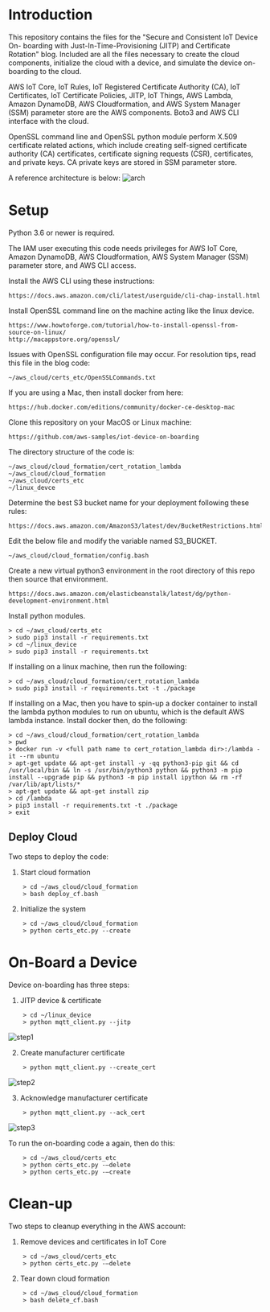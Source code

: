 # Introduction

This repository contains the files for the "Secure and Consistent IoT Device On-
boarding with Just-In-Time-Provisioning (JITP) and Certificate Rotation" blog. 
Included are all the files necessary to create the cloud components, initialize 
the cloud with a device, and simulate the device on-boarding to the cloud.

AWS IoT Core, IoT Rules, IoT Registered Certificate Authority (CA), IoT 
Certificates, IoT Certificate Policies, JITP, IoT Things, AWS Lambda, Amazon 
DynamoDB, AWS Cloudformation, and AWS System Manager (SSM) parameter store are 
the AWS components. Boto3 and AWS CLI interface with the cloud.

OpenSSL command line and OpenSSL python module perform X.509 certificate related
actions, which include creating self-signed certificate authority (CA) 
certificates, certificate signing requests (CSR), certificates, and private keys. 
CA private keys are stored in SSM parameter store.

A reference architecture is below:
![arch](images/CrArch.png)

# Setup

Python 3.6 or newer is required.

The IAM user executing this code needs privileges for AWS IoT Core, Amazon 
DynamoDB, AWS Cloudformation, AWS System Manager (SSM) parameter store, and 
AWS CLI access.

Install the AWS CLI using these instructions:

```
https://docs.aws.amazon.com/cli/latest/userguide/cli-chap-install.html
```
Install OpenSSL command line on the machine acting like the linux device.

```
https://www.howtoforge.com/tutorial/how-to-install-openssl-from-source-on-linux/
http://macappstore.org/openssl/
```
Issues with OpenSSL configuration file may occur. For resolution tips, read this
file in the blog code:

```
~/aws_cloud/certs_etc/OpenSSLCommands.txt
```

If you are using a Mac, then install docker from here:

```
https://hub.docker.com/editions/community/docker-ce-desktop-mac
```
Clone this repository on your MacOS or Linux machine:

```
https://github.com/aws-samples/iot-device-on-boarding
```

The directory structure of the code is:

```
~/aws_cloud/cloud_formation/cert_rotation_lambda
~/aws_cloud/cloud_formation
~/aws_cloud/certs_etc
~/linux_devce
```
Determine the best S3 bucket name for your deployment following these rules:

```
https://docs.aws.amazon.com/AmazonS3/latest/dev/BucketRestrictions.html#bucketnamingrules
```

Edit the below file and modify the variable named S3_BUCKET.

```
~/aws_cloud/cloud_formation/config.bash
```

Create a new virtual python3 environment in the root directory of this repo then source 
that environment. 

```
https://docs.aws.amazon.com/elasticbeanstalk/latest/dg/python-development-environment.html
```
Install python modules. 


```
> cd ~/aws_cloud/certs_etc
> sudo pip3 install -r requirements.txt
> cd ~/linux_device
> sudo pip3 install -r requirements.txt
```

If installing on a linux machine, then run the following:

```
> cd ~/aws_cloud/cloud_formation/cert_rotation_lambda
> sudo pip3 install -r requirements.txt -t ./package
```

If installing on a Mac, then you have to spin-up a docker container to install the lambda python modules to run on ubuntu, which is the default AWS lambda instance. Install docker then, do the following:

```
> cd ~/aws_cloud/cloud_formation/cert_rotation_lambda
> pwd
> docker run -v <full path name to cert_rotation_lambda dir>:/lambda -it --rm ubuntu
> apt-get update && apt-get install -y -qq python3-pip git && cd /usr/local/bin && ln -s /usr/bin/python3 python && python3 -m pip install --upgrade pip && python3 -m pip install ipython && rm -rf /var/lib/apt/lists/* 
> apt-get update && apt-get install zip 
> cd /lambda
> pip3 install -r requirements.txt -t ./package
> exit
```

## Deploy Cloud

Two steps to deploy the code:
1) Start cloud formation

```
    > cd ~/aws_cloud/cloud_formation
    > bash deploy_cf.bash
```
2) Initialize the system

```
    > cd ~/aws_cloud/cloud_formation
    > python certs_etc.py --create
```

# On-Board a Device
Device on-boarding has three steps:

1) JITP device & certificate

```
    > cd ~/linux_device
    > python mqtt_client.py --jitp
```

![step1](images/CertRotationBlogCon1.png)

2) Create manufacturer certificate

```
    > python mqtt_client.py --create_cert
```

![step2](images/CertRotationBlogCon2.png)

3) Acknowledge manufacturer certificate

```
    > python mqtt_client.py --ack_cert
```

![step3](images/CertRotationBlogCon3.png)


To run the on-boarding code a again, then do this:

```
    > cd ~/aws_cloud/certs_etc
    > python certs_etc.py -—delete
    > python certs_etc.py -—create
```

# Clean-up
Two steps to cleanup everything in the AWS account:
1) Remove devices and certificates in IoT Core

```
    > cd ~/aws_cloud/certs_etc
    > python certs_etc.py -—delete
```
2) Tear down cloud formation

```
    > cd ~/aws_cloud/cloud_formation
    > bash delete_cf.bash
```
